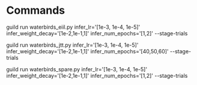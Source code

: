 # Commands

guild run waterbirds_eiil.py infer_lr='[1e-3, 1e-4, 1e-5]' infer_weight_decay='[1e-2,1e-1,1]' infer_num_epochs='[1,2]' --stage-trials

guild run waterbirds_jtt.py infer_lr='[1e-3, 1e-4, 1e-5]' infer_weight_decay='[1e-2,1e-1,1]' infer_num_epochs='[40,50,60]' --stage-trials

guild run waterbirds_spare.py infer_lr='[1e-3, 1e-4, 1e-5]' infer_weight_decay='[1e-2,1e-1,1]' infer_num_epochs='[1,2]' --stage-trials